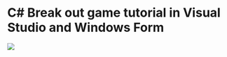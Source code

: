 # C# Break out game tutorial in Visual Studio and Windows Form

[![](http://img.youtube.com/vi/m18aCV-ox38/0.jpg)](http://www.youtube.com/watch?v=m18aCV-ox38 "MOO ICT make a break out game in windows form")






